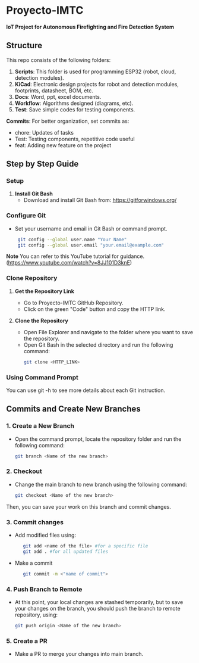 # Proyecto-IMTC
**IoT Project for Autonomous Firefighting and Fire Detection System**

## Structure
This repo consists of the following folders:
1. **Scripts**: This folder is used for programming ESP32 (robot, cloud, detection modules).
2. **KiCad**: Electronic design projects for robot and detection modules, footprints, datasheet, BOM, etc.
3. **Docs**: Word, ppt, excel documents.
4. **Workflow**: Algorithms designed (diagrams, etc).
5. **Test**: Save simple codes for testing components.

**Commits**: 
For better organization, set commits as:
- chore: Updates of tasks
- Test: Testing components, repetitive code useful
- feat: Adding new feature on the project
   
## Step by Step Guide

### Setup
1. **Install Git Bash**
   - Download and install Git Bash from: https://gitforwindows.org/

### Configure Git
   - Set your username and email in Git Bash or command prompt.
       ```bash
        git config --global user.name "Your Name"
        git config --global user.email "your.email@example.com"

**Note** You can refer to this YouTube tutorial for guidance. (https://www.youtube.com/watch?v=8JJ101D3knE)

### Clone Repository
1. **Get the Repository Link**
   - Go to Proyecto-IMTC GitHub Repository.
   - Click on the green "Code" button and copy the HTTP link.

2. **Clone the Repository**
   - Open File Explorer and navigate to the folder where you want to save the repository.
   - Open Git Bash in the selected directory and run the following command:
     ```bash
     git clone <HTTP_LINK>

### Using Command Prompt 
You can use git -h to see more details about each Git instruction. 

## Commits and Create New Branches
### 1. Create a New Branch
   - Open the command prompt, locate the repository folder and run the following command:
     ```bash
     git branch <Name of the new branch>

### 2. **Checkout**
   - Change the main branch to new branch using the following command:
     ```bash
     git checkout <Name of the new branch>
   Then, you can save your work on this branch and commit changes.

### 3. **Commit changes**
   - Add modified files using:
     ```bash
        git add <name of the file> #for a specific file
        git add . #for all updated files
   - Make a commit 
     ```bash
        git commit -m <"name of commit">

### 4. **Push Branch to Remote**
   - At this point, your local changes are stashed temporarily, but to save your changes on the branch, you should push the branch to remote repository, using:
      ```bash
      git push origin <Name of the new branch>

### 5. **Create a PR**
   - Make a PR to merge your changes into main branch.
